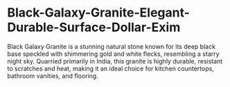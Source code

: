 # Black-Galaxy-Granite-Elegant-Durable-Surface-Dollar-Exim
Black Galaxy Granite is a stunning natural stone known for its deep black base speckled with shimmering gold and white flecks, resembling a starry night sky. Quarried primarily in India, this granite is highly durable, resistant to scratches and heat, making it an ideal choice for kitchen countertops, bathroom vanities, and flooring. 
